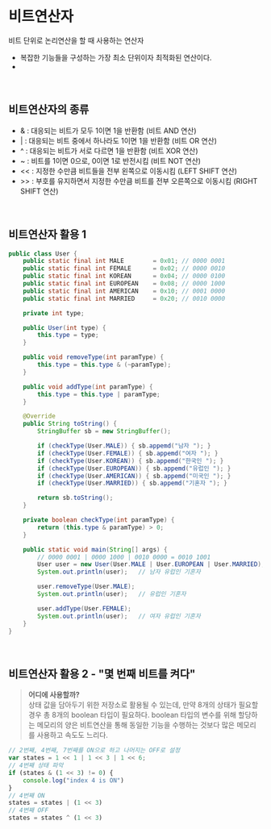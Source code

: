 # 비트연산자
비트 단위로 논리연산을 할 때 사용하는 연산자
- 복잡한 기능들을 구성하는 가장 최소 단위이자 최적화된 연산이다.
- 

<br>

## 비트연산자의 종류
- & : 대응되는 비트가 모두 1이면 1을 반환함 (비트 AND 연산)
- | : 대응되는 비트 중에서 하나라도 1이면 1을 반환함 (비트 OR 연산)
- ^ : 대응되는 비트가 서로 다르면 1을 반환함 (비트 XOR 연산)
- ~ : 비트를 1이면 0으로, 0이면 1로 반전시킴 (비트 NOT 연산)
- <<    : 지정한 수만큼 비트들을 전부 왼쪽으로 이동시킴 (LEFT SHIFT 연산)
- \>>   : 부호를 유지하면서 지정한 수만큼 비트를 전부 오른쪽으로 이동시킴 (RIGHT SHIFT 연산)

<br>

## 비트연산자 활용 1
```java
public class User {
    public static final int MALE        = 0x01; // 0000 0001
    public static final int FEMALE      = 0x02; // 0000 0010
    public static final int KOREAN      = 0x04; // 0000 0100
    public static final int EUROPEAN    = 0x08; // 0000 1000
    public static final int AMERICAN    = 0x10; // 0001 0000
    public static final int MARRIED     = 0x20; // 0010 0000

    private int type;

    public User(int type) {
        this.type = type;
    }

    public void removeType(int paramType) {
        this.type = this.type & (~paramType);
    }

    public void addType(int paramType) {
        this.type = this.type | paramType;
    }

    @Override
    public String toString() {
        StringBuffer sb = new StringBuffer();

        if (checkType(User.MALE)) { sb.appemd("남자 "); }
        if (checkType(User.FEMALE)) { sb.appemd("여자 "); }
        if (checkType(User.KOREAN)) { sb.appemd("한국인 "); }
        if (checkType(User.EUROPEAN)) { sb.appemd("유럽인 "); }
        if (checkType(User.AMERICAN)) { sb.appemd("미국인 "); }
        if (checkType(User.MARRIED)) { sb.appemd("기혼자 "); }

        return sb.toString();
    }

    private boolean checkType(int paramType) {
        return (this.type & paramType) > 0;
    }

    public static void main(String[] args) {
        // 0000 0001 | 0000 1000 | 0010 0000 = 0010 1001
        User user = new User(User.MALE | User.EUROPEAN | User.MARRIED);
        System.out.println(user);   // 남자 유럽인 기혼자

        user.removeType(User.MALE);
        System.out.println(user);   // 유럽인 기혼자

        user.addType(User.FEMALE);
        System.out.println(user);   // 여자 유럽인 기혼자
    }
}
```

<br>

## 비트연산자 활용 2 - "몇 번째 비트를 켜다"
> **어디에 사용할까?**   
> 상태 값을 담아두기 위한 저장소로 활용될 수 있는데, 만약 8개의 상태가 필요할 경우 총 8개의 boolean 타입이 필요하다. boolean 타입의 변수를 위해 할당하는 메모리의 양은 비트연산을 통해 동일한 기능을 수행하는 것보다 많은 메모리를 사용하고 속도도 느리다.

```js
// 2번째, 4번째, 7번째를 ON으로 하고 나머지는 OFF로 설정
var states = 1 << 1 | 1 << 3 | 1 << 6;
// 4번째 상태 파악
if (states & (1 << 3) != 0) {
    console.log("index 4 is ON")
}
// 4번째 ON
states = states | (1 << 3)
// 4번째 OFF
states = states ^ (1 << 3)
```